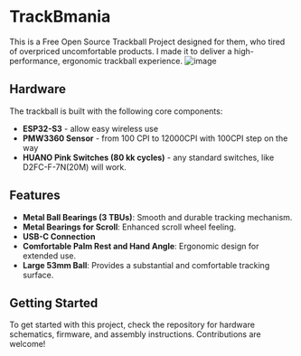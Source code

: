 # TrackBmania

This is a Free Open Source Trackball Project designed for them, who tired of overpriced uncomfortable products. I made it to deliver a high-performance, ergonomic trackball experience.
![image](https://github.com/user-attachments/assets/9c9bc306-c74b-4f30-9348-3ac2fae841cd)

## Hardware
The trackball is built with the following core components:
- **ESP32-S3** - allow easy wireless use
- **PMW3360 Sensor** - from 100 CPI to 12000CPI with 100CPI step on the way
- **HUANO Pink Switches (80 kk cycles)** - any standard switches, like D2FC-F-7N(20M) will work.

## Features
- **Metal Ball Bearings (3 TBUs)**: Smooth and durable tracking mechanism.
- **Metal Bearings for Scroll**: Enhanced scroll wheel feeling.
- **USB-C Connection**
- **Comfortable Palm Rest and Hand Angle**: Ergonomic design for extended use.
- **Large 53mm Ball**: Provides a substantial and comfortable tracking surface.

## Getting Started
To get started with this project, check the repository for hardware schematics, firmware, and assembly instructions. Contributions are welcome!
